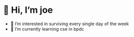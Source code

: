 # 👋 Hi, I’m joe
- 👀 I’m interested in surviving every single day of the week
- 🌱 I’m currently learning cse in bpdc
<!---
joejo-joestar/joejo-joestar is a ✨ special ✨ repository because its `README.md` (this file) appears on your GitHub profile.
You can click the Preview link to take a look at your changes.
--->

